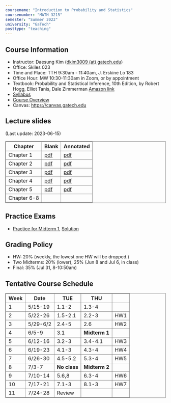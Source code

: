 ```yaml
---
coursename: "Introduction to Probability and Statistics"
coursenumber: "MATH 3215"
semester: "Summer 2023"
university: "GaTech"
posttype: "teaching"
---
```


## Course Information
- Instructor: Daesung Kim ([dkim3009 (at) gatech.edu](mailto:dkim3009@gatech.edu))
- Office: Skiles 023
- Time and Place: TTH 9:30am - 11:40am, J. Erskine Lo 183 
- Office Hour: MW 10:30-11:30am in Zoom, or by appointment 
- Textbook: Probability and Statistical Inference, 10th Edition, by Robert Hogg, Elliot Tanis, Dale Zimmerman [Amazon link](https://www.amazon.com/Probability-Statistical-Inference-10th-Robert/dp/013518939X/ref=sr_1_1?crid=39JDK8C3NXWKO&keywords=Probability+and+Statistical+Inference&qid=1683810320&s=books&sprefix=probability+and+statistical+inference%2Cstripbooks%2C67&sr=1-1)
- [Syllabus](syllabus.pdf)
- [Course Overview](m3215-overview.pdf)
- Canvas: https://canvas.gatech.edu

## Lecture slides
(Last update: 2023-06-15)

| Chapter     | Blank                        | Annotated                |
| -           | -                            | -                        |
| Chapter 1   | [pdf](m3215-chap1-blank.pdf) | [pdf](m3215-chap1.pdf)   |
| Chapter 2   | [pdf](m3215-chap2-blank.pdf) | [pdf](m3215-chap2-1.pdf) |
| Chapter 3   | [pdf](m3215-chap3-blank.pdf) | [pdf](m3215-chap3-1.pdf) |
| Chapter 4   | [pdf](m3215-chap4-blank.pdf) | [pdf](m3215-chap4.pdf)   |
| Chapter 5   | [pdf](m3215-chap5-blank.pdf) | [pdf](m3215-chap5.pdf)   |
| Chapter 6-8 |                              |                          |

## Practice Exams

- [Practice for Midterm 1](m3215-prexam1.pdf), [Solution](m3215-practice1-sol.pdf)

## Grading Policy

- HW: 20% (weekly, the lowest one HW will be dropped.)
- Two Midterms: 20% (lower), 25% (Jun 8 and Jul 6, in class)
- Final: 35% (Jul 31, 8-10:50am)

## Tentative Course Schedule
| Week  | Date           | TUE          | THU           |     |
| -     | -              | -            | -             | -   |
| 1     | 5/15-19        | 1.1-2        | 1.3-4         |     |
| 2     | 5/22-26        | 1.5-2.1      | 2.2-3         | HW1 |
| 3     | 5/29-6/2       | 2.4-5        | 2.6           | HW2 |
| 4     | 6/5-9          | 3.1          | **Midterm 1** |     |
| 5     | 6/12-16        | 3.2-3        | 3.4-4.1       | HW3 |
| 6     | 6/19-23        | 4.1-3        | 4.3-4         | HW4 |
| 7     | 6/26-30        | 4.5-5.2      | 5.3-4         | HW5 |
| 8     | 7/3-7          | **No class** | **Midterm 2** |     |
| 9     | 7/10-14        | 5.6,8        | 6.3-4         | HW6 |
| 10    | 7/17-21        | 7.1-3        | 8.1-3         | HW7 |
| 11    | 7/24-28        | Review       |               |     |

<style>
table, th, td {
  border: 1px solid #777;
  border-collapse: collapse;
}
</style>

